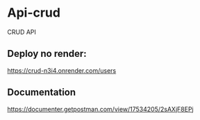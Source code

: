 # Api-crud

CRUD API 

## Deploy no render: 
https://crud-n3i4.onrender.com/users

## Documentation
https://documenter.getpostman.com/view/17534205/2sAXjF8EPj



